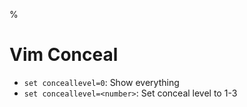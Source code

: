 %

# Vim Conceal

- `set conceallevel=0`: Show everything
- `set conceallevel=<number>`: Set conceal level to 1-3
